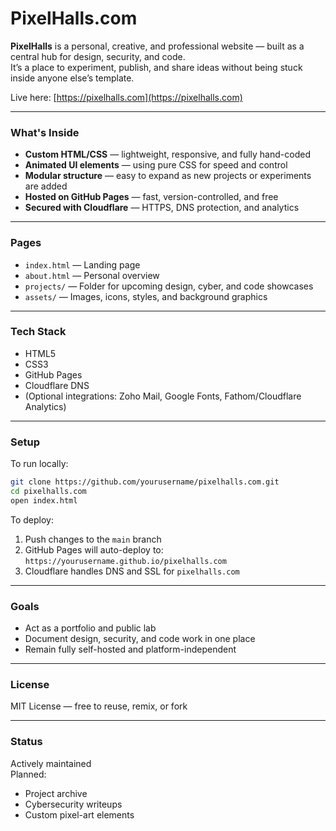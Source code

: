 # PixelHalls.com

**PixelHalls** is a personal, creative, and professional website — built as a central hub for design, security, and code.  
It’s a place to experiment, publish, and share ideas without being stuck inside anyone else’s template.

Live here: [https://pixelhalls.com](https://pixelhalls.com)

---

### What's Inside

- **Custom HTML/CSS** — lightweight, responsive, and fully hand-coded
- **Animated UI elements** — using pure CSS for speed and control
- **Modular structure** — easy to expand as new projects or experiments are added
- **Hosted on GitHub Pages** — fast, version-controlled, and free
- **Secured with Cloudflare** — HTTPS, DNS protection, and analytics

---

### Pages

- `index.html` — Landing page  
- `about.html` — Personal overview  
- `projects/` — Folder for upcoming design, cyber, and code showcases  
- `assets/` — Images, icons, styles, and background graphics

---

### Tech Stack

- HTML5  
- CSS3  
- GitHub Pages  
- Cloudflare DNS  
- (Optional integrations: Zoho Mail, Google Fonts, Fathom/Cloudflare Analytics)

---

### Setup

To run locally:

```bash
git clone https://github.com/yourusername/pixelhalls.com.git
cd pixelhalls.com
open index.html
```

To deploy:

1. Push changes to the `main` branch  
2. GitHub Pages will auto-deploy to: `https://yourusername.github.io/pixelhalls.com`  
3. Cloudflare handles DNS and SSL for `pixelhalls.com`

---

### Goals

- Act as a portfolio and public lab
- Document design, security, and code work in one place
- Remain fully self-hosted and platform-independent

---

### License

MIT License — free to reuse, remix, or fork

---

### Status

Actively maintained  
Planned:  
- Project archive  
- Cybersecurity writeups  
- Custom pixel-art elements
